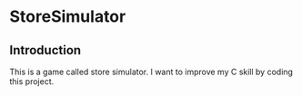 # StoreSimulator
## Introduction
This is a game called store simulator. I want to improve my C skill by coding this project.   
